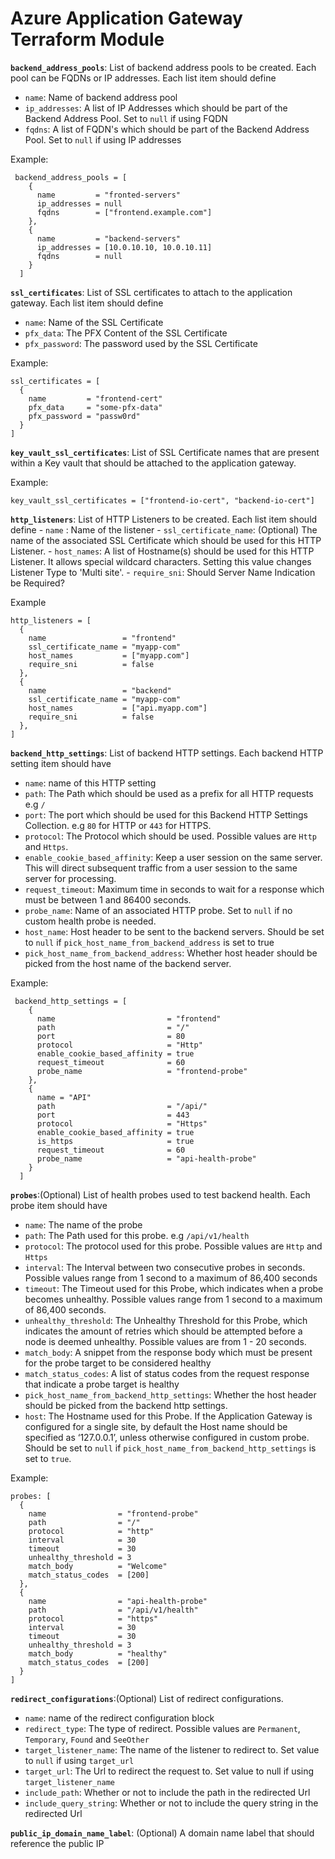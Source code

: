 
# Azure Application Gateway Terraform Module

**`backend_address_pools`**: List of backend address pools to be created. Each pool can be FQDNs or IP addresses. Each list item should define

  - `name`: Name of backend address pool
  - `ip_addresses`: A list of IP Addresses which should be part of the Backend Address Pool. Set to `null` if using FQDN
  - `fqdns`:  A list of FQDN's which should be part of the Backend Address Pool. Set to `null` if using IP addresses

Example:

```hcl
 backend_address_pools = [
    {
      name         = "fronted-servers"
      ip_addresses = null
      fqdns        = ["frontend.example.com"]
    },
    {
      name         = "backend-servers"
      ip_addresses = [10.0.10.10, 10.0.10.11]
      fqdns        = null
    }
  ]
```

**`ssl_certificates`**: List of SSL certificates to attach to the application gateway. Each list item should define

  - `name`: Name of the SSL Certificate
  - `pfx_data`: The PFX Content of the SSL Certificate
  - `pfx_password`: The password used by the SSL Certificate

Example:

```hcl
ssl_certificates = [
  {
    name         = "frontend-cert"
    pfx_data     = "some-pfx-data"
    pfx_password = "passw0rd"
  }
]
```

**`key_vault_ssl_certificates`**: List of SSL Certificate names that are present within a Key vault that should be attached to the application gateway.

Example:

```hcl
key_vault_ssl_certificates = ["frontend-io-cert", "backend-io-cert"]
```

**`http_listeners`**: List of HTTP Listeners to be created. Each list item should define
    - `name` : Name of the listener
    - `ssl_certificate_name`: (Optional) The name of the associated SSL Certificate which should be used for this HTTP Listener.
    - `host_names`: A list of Hostname(s) should be used for this HTTP Listener. It allows special wildcard characters. Setting this value changes Listener Type to 'Multi site'.
    - `require_sni`: Should Server Name Indication be Required?

Example

```hcl
http_listeners = [
  {
    name                 = "frontend"
    ssl_certificate_name = "myapp-com"
    host_names           = ["myapp.com"]
    require_sni          = false
  },
  {
    name                 = "backend"
    ssl_certificate_name = "myapp-com"
    host_names           = ["api.myapp.com"]
    require_sni          = false
  },
]

```

**`backend_http_settings`**: List of backend HTTP settings. Each backend HTTP setting item should have

  - `name`: name of this HTTP setting
  - `path`: The Path which should be used as a prefix for all HTTP requests e.g `/`
  - `port`: The port which should be used for this Backend HTTP Settings Collection. e.g `80` for HTTP or `443` for HTTPS.
  - `protocol`: The Protocol which should be used. Possible values are `Http` and `Https`.
  - `enable_cookie_based_affinity`: Keep a user session on the same server. This will direct subsequent traffic from a user session to the same server for processing.
  - `request_timeout`: Maximum time in seconds to wait for a response which must be between 1 and 86400 seconds.
  - `probe_name`: Name of an associated HTTP probe. Set to `null` if no custom health probe is needed.
  - `host_name`: Host header to be sent to the backend servers. Should be set to `null` if `pick_host_name_from_backend_address` is set to true
  - `pick_host_name_from_backend_address`: Whether host header should be picked from the host name of the backend server.

Example:

```hcl
 backend_http_settings = [
    {
      name                         = "frontend"
      path                         = "/"
      port                         = 80
      protocol                     = "Http"
      enable_cookie_based_affinity = true
      request_timeout              = 60
      probe_name                   = "frontend-probe"
    },
    {
      name = "API"
      path                         = "/api/"
      port                         = 443
      protocol                     = "Https"
      enable_cookie_based_affinity = true
      is_https                     = true
      request_timeout              = 60
      probe_name                   = "api-health-probe"
    }
  ]
```


**`probes`**:(Optional) List of health probes used to test backend health. Each probe item should have

  - `name`: The name of the probe
  - `path`: The Path used for this probe. e.g `/api/v1/health`
  - `protocol`: The protocol used for this probe. Possible values are `Http` and `Https`
  - `interval`: The Interval between two consecutive probes in seconds. Possible values range from 1 second to a maximum of 86,400 seconds
  - `timeout`: The Timeout used for this Probe, which indicates when a probe becomes unhealthy. Possible values range from 1 second to a maximum of 86,400 seconds.
  - `unhealthy_threshold`: The Unhealthy Threshold for this Probe, which indicates the amount of retries which should be attempted before a node is deemed unhealthy. Possible values are from 1 - 20 seconds.
  - `match_body`: A snippet from the response body which must be present for the probe target to be considered healthy
  - `match_status_codes`: A list of status codes from the request response that indicate a probe target is healthy
  - `pick_host_name_from_backend_http_settings`: Whether the host header should be picked from the backend http settings.
  - `host`: The Hostname used for this Probe. If the Application Gateway is configured for a single site, by default the Host name should be specified as ‘127.0.0.1’, unless otherwise configured in custom probe. Should be set to `null` if `pick_host_name_from_backend_http_settings` is set to `true`.

Example:

```hcl
probes: [
  {
    name                = "frontend-probe"
    path                = "/"
    protocol            = "http"
    interval            = 30
    timeout             = 30
    unhealthy_threshold = 3
    match_body          = "Welcome"
    match_status_codes  = [200]
  },
  {
    name                = "api-health-probe"
    path                = "/api/v1/health"
    protocol            = "https"
    interval            = 30
    timeout             = 30
    unhealthy_threshold = 3
    match_body          = "healthy"
    match_status_codes  = [200]
  }
]
```

**`redirect_configurations`**:(Optional) List of redirect configurations.

  - `name`: name of the redirect configuration block
  - `redirect_type`: The type of redirect. Possible values are `Permanent`, `Temporary`, `Found` and `SeeOther`
  - `target_listener_name`: The name of the listener to redirect to. Set value to `null` if using `target_url`
  - `target_url`: The Url to redirect the request to. Set value to null if using `target_listener_name`
  - `include_path`: Whether or not to include the path in the redirected Url
  - `include_query_string`: Whether or not to include the query string in the redirected Url

**`public_ip_domain_name_label`**: (Optional) A domain name label that should reference the public IP

